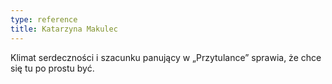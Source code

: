 ```yaml
---
type: reference
title: Katarzyna Makulec
---
```


Klimat serdeczności i szacunku panujący w „Przytulance” sprawia, że chce się tu po prostu być.
